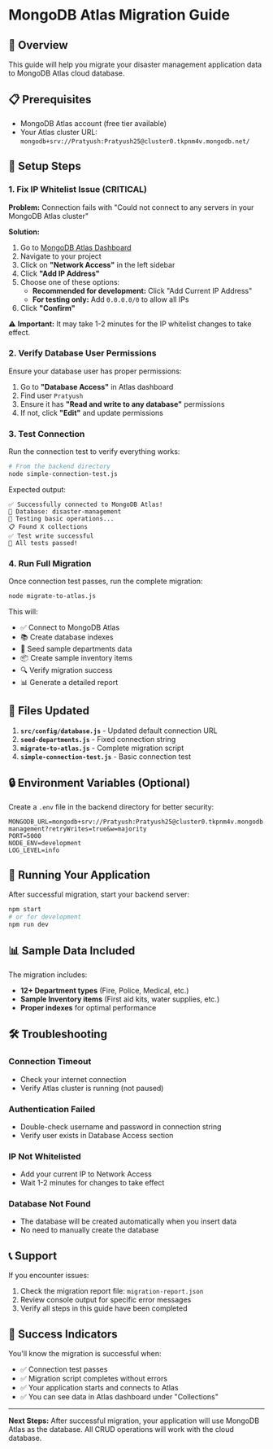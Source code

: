 # MongoDB Atlas Migration Guide

## 🎯 Overview
This guide will help you migrate your disaster management application data to MongoDB Atlas cloud database.

## 📋 Prerequisites
- MongoDB Atlas account (free tier available)
- Your Atlas cluster URL: `mongodb+srv://Pratyush:Pratyush25@cluster0.tkpnm4v.mongodb.net/`

## 🔧 Setup Steps

### 1. Fix IP Whitelist Issue (CRITICAL)

**Problem:** Connection fails with "Could not connect to any servers in your MongoDB Atlas cluster"

**Solution:**
1. Go to [MongoDB Atlas Dashboard](https://cloud.mongodb.com/)
2. Navigate to your project
3. Click on **"Network Access"** in the left sidebar
4. Click **"Add IP Address"**
5. Choose one of these options:
   - **Recommended for development:** Click "Add Current IP Address"
   - **For testing only:** Add `0.0.0.0/0` to allow all IPs
6. Click **"Confirm"**

⚠️ **Important:** It may take 1-2 minutes for the IP whitelist changes to take effect.

### 2. Verify Database User Permissions

Ensure your database user has proper permissions:
1. Go to **"Database Access"** in Atlas dashboard
2. Find user `Pratyush`
3. Ensure it has **"Read and write to any database"** permissions
4. If not, click **"Edit"** and update permissions

### 3. Test Connection

Run the connection test to verify everything works:

```bash
# From the backend directory
node simple-connection-test.js
```

Expected output:
```
✅ Successfully connected to MongoDB Atlas!
📍 Database: disaster-management
🧪 Testing basic operations...
📋 Found X collections
✅ Test write successful
🎉 All tests passed!
```

### 4. Run Full Migration

Once connection test passes, run the complete migration:

```bash
node migrate-to-atlas.js
```

This will:
- ✅ Connect to MongoDB Atlas
- 📚 Create database indexes
- 🌱 Seed sample departments data
- 📦 Create sample inventory items
- 🔍 Verify migration success
- 📊 Generate a detailed report

## 📁 Files Updated

1. **`src/config/database.js`** - Updated default connection URL
2. **`seed-departments.js`** - Fixed connection string
3. **`migrate-to-atlas.js`** - Complete migration script
4. **`simple-connection-test.js`** - Basic connection test

## 🔒 Environment Variables (Optional)

Create a `.env` file in the backend directory for better security:

```env
MONGODB_URL=mongodb+srv://Pratyush:Pratyush25@cluster0.tkpnm4v.mongodb.net/disaster-management?retryWrites=true&w=majority
PORT=5000
NODE_ENV=development
LOG_LEVEL=info
```

## 🚀 Running Your Application

After successful migration, start your backend server:

```bash
npm start
# or for development
npm run dev
```

## 📊 Sample Data Included

The migration includes:
- **12+ Department types** (Fire, Police, Medical, etc.)
- **Sample Inventory items** (First aid kits, water supplies, etc.)
- **Proper indexes** for optimal performance

## 🛠️ Troubleshooting

### Connection Timeout
- Check your internet connection
- Verify Atlas cluster is running (not paused)

### Authentication Failed
- Double-check username and password in connection string
- Verify user exists in Database Access section

### IP Not Whitelisted
- Add your current IP to Network Access
- Wait 1-2 minutes for changes to take effect

### Database Not Found
- The database will be created automatically when you insert data
- No need to manually create the database

## 📞 Support

If you encounter issues:
1. Check the migration report file: `migration-report.json`
2. Review console output for specific error messages
3. Verify all steps in this guide have been completed

## 🎉 Success Indicators

You'll know the migration is successful when:
- ✅ Connection test passes
- ✅ Migration script completes without errors
- ✅ Your application starts and connects to Atlas
- ✅ You can see data in Atlas dashboard under "Collections"

---

**Next Steps:** After successful migration, your application will use MongoDB Atlas as the database. All CRUD operations will work with the cloud database.
